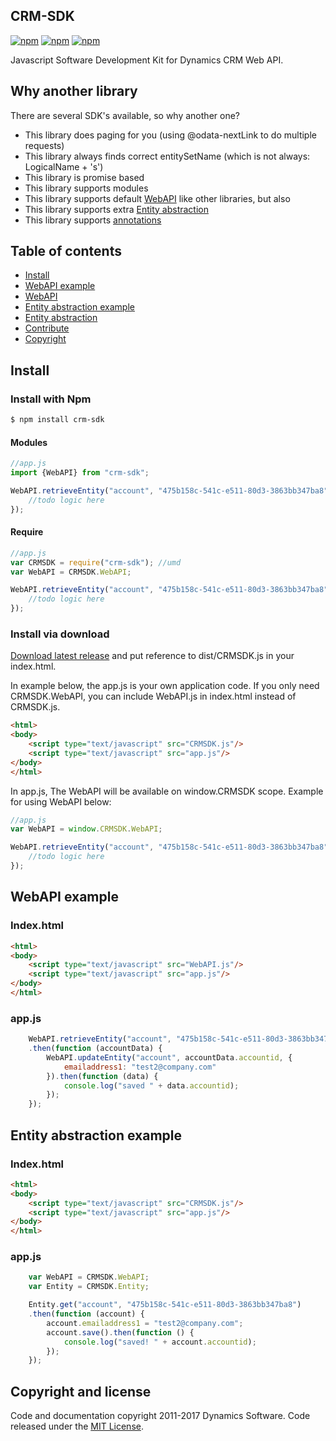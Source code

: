 
## CRM-SDK

[![npm](https://img.shields.io/npm/dm/crm-sdk.svg)](https://www.npmjs.com/package/crm-sdk)
[![npm](https://img.shields.io/npm/dt/crm-sdk.svg)](https://www.npmjs.com/package/crm-sdk)
[![npm](https://img.shields.io/npm/v/crm-sdk.svg)](https://www.npmjs.com/package/crm-sdk)


Javascript Software Development Kit for Dynamics CRM Web API.

## Why another library
There are several SDK's available, so why another one?
* This library does paging for you (using @odata-nextLink to do multiple requests)
* This library always finds correct entitySetName (which is not always: LogicalName + 's')
* This library is promise based
* This library supports modules
* This library supports default [WebAPI](#webapi-example) like other libraries, but also
* This library supports extra [Entity abstraction](#entity-abstraction-example)
* This library supports [annotations](./Entity.md#annotation)

## Table of contents

- [Install](#install)
- [WebAPI example](#webapi-example)
- [WebAPI](./WebAPI.md)
- [Entity abstraction example](#entity-abstraction-example)
- [Entity abstraction](./Entity.md)
- [Contribute](./Contribute.md)
- [Copyright](#copyright-and-license)

## Install

### Install with Npm
```sh
$ npm install crm-sdk
```

#### Modules
```javascript
//app.js
import {WebAPI} from "crm-sdk";

WebAPI.retrieveEntity("account", "475b158c-541c-e511-80d3-3863bb347ba8").then(function (data) {
    //todo logic here
});
```

#### Require
```javascript
//app.js
var CRMSDK = require("crm-sdk"); //umd
var WebAPI = CRMSDK.WebAPI;

WebAPI.retrieveEntity("account", "475b158c-541c-e511-80d3-3863bb347ba8").then(function (data) {
    //todo logic here
});
```

### Install via download
[Download latest release](https://github.com/dys-solutions/crm-sdk/releases/latest) and put reference to dist/CRMSDK.js in your index.html.

In example below, the app.js is your own application code.
If you only need CRMSDK.WebAPI, you can include WebAPI.js in index.html instead of CRMSDK.js.
```html
<html>
<body>
    <script type="text/javascript" src="CRMSDK.js"/>
    <script type="text/javascript" src="app.js"/>
</body>
</html>
```

In app.js, The WebAPI will be available on window.CRMSDK scope. Example for using WebAPI below:
```javascript
//app.js
var WebAPI = window.CRMSDK.WebAPI;

WebAPI.retrieveEntity("account", "475b158c-541c-e511-80d3-3863bb347ba8").then(function (data) {
    //todo logic here 
});
```

## WebAPI example
### Index.html
```html
<html>
<body>
    <script type="text/javascript" src="WebAPI.js"/>
    <script type="text/javascript" src="app.js"/>
</body>
</html>
```

### app.js
```javascript
    WebAPI.retrieveEntity("account", "475b158c-541c-e511-80d3-3863bb347ba8")
    .then(function (accountData) {
        WebAPI.updateEntity("account", accountData.accountid, {
            emailaddress1: "test2@company.com"
        }).then(function (data) {
            console.log("saved " + data.accountid);
        });
    });
```

## Entity abstraction example
### Index.html
```html
<html>
<body>
    <script type="text/javascript" src="CRMSDK.js"/>
    <script type="text/javascript" src="app.js"/>
</body>
</html>
```

### app.js
```javascript
    var WebAPI = CRMSDK.WebAPI;
    var Entity = CRMSDK.Entity;

    Entity.get("account", "475b158c-541c-e511-80d3-3863bb347ba8")
    .then(function (account) {
        account.emailaddress1 = "test2@company.com";
        account.save().then(function () {
            console.log("saved! " + account.accountid);
        });
    });
```

## Copyright and license

Code and documentation copyright 2011-2017 Dynamics Software. Code released under the [MIT License](https://github.com/dys-solutions/crm-sdk/blob/master/LICENSE).
